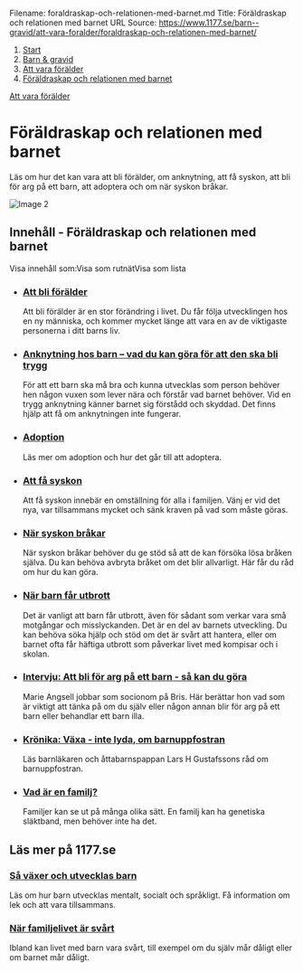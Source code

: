 Filename: foraldraskap-och-relationen-med-barnet.md
Title: Föräldraskap och relationen med barnet
URL Source: https://www.1177.se/barn--gravid/att-vara-foralder/foraldraskap-och-relationen-med-barnet/

1.  [Start](https://www.1177.se/)
2.  [Barn & gravid](https://www.1177.se/barn--gravid/)
3.  [Att vara förälder](https://www.1177.se/barn--gravid/att-vara-foralder/)
4.  [Föräldraskap och relationen med barnet](https://www.1177.se/barn--gravid/att-vara-foralder/foraldraskap-och-relationen-med-barnet/)

[Att vara förälder](https://www.1177.se/barn--gravid/att-vara-foralder/)

Föräldraskap och relationen med barnet
======================================

Läs om hur det kan vara att bli förälder, om anknytning, att få syskon, att bli för arg på ett barn, att adoptera och om när syskon bråkar.

![Image 2](https://www.1177.se/globalassets/1177/nationell/media/fotografier/barn-och-gravid/familj-och-relationer/samtal_barn.jpg?saved=2021-05-27+02:31)

Innehåll - Föräldraskap och relationen med barnet
-------------------------------------------------

Visa innehåll som:Visa som rutnätVisa som lista

*   ### [Att bli förälder](https://www.1177.se/barn--gravid/att-vara-foralder/foraldraskap-och-relationen-med-barnet/att-bli-foralder/)
    
    Att bli förälder är en stor förändring i livet. Du får följa utvecklingen hos en ny människa, och kommer mycket länge att vara en av de viktigaste personerna i ditt barns liv.
    
*   ### [Anknytning hos barn – vad du kan göra för att den ska bli trygg](https://www.1177.se/barn--gravid/att-vara-foralder/foraldraskap-och-relationen-med-barnet/anknytning-hos-barn/)
    
    För att ett barn ska må bra och kunna utvecklas som person behöver hen någon vuxen som lever nära och förstår vad barnet behöver. Vid en trygg anknytning känner barnet sig förstådd och skyddad. Det finns hjälp att få om anknytningen inte fungerar.
    
*   ### [Adoption](https://www.1177.se/barn--gravid/att-vara-foralder/foraldraskap-och-relationen-med-barnet/adoption/)
    
    Läs mer om adoption och hur det går till att adoptera.
    
*   ### [Att få syskon](https://www.1177.se/barn--gravid/att-vara-foralder/foraldraskap-och-relationen-med-barnet/syskon/)
    
    Att få syskon innebär en omställning för alla i familjen. Vänj er vid det nya, var tillsammans mycket och sänk kraven på vad som måste göras.
    
*   ### [När syskon bråkar](https://www.1177.se/barn--gravid/att-vara-foralder/foraldraskap-och-relationen-med-barnet/nar-syskon-brakar/)
    
    När syskon bråkar behöver du ge stöd så att de kan försöka lösa bråken själva. Du kan behöva avbryta bråket om det blir allvarligt. Här får du råd om hur du kan göra.
    
*   ### [När barn får utbrott](https://www.1177.se/barn--gravid/att-vara-foralder/foraldraskap-och-relationen-med-barnet/nar-barn-far-utbrott/)
    
    Det är vanligt att barn får utbrott, även för sådant som verkar vara små motgångar och misslyckanden. Det är en del av barnets utveckling. Du kan behöva söka hjälp och stöd om det är svårt att hantera, eller om barnet ofta får häftiga utbrott som påverkar livet med kompisar och i skolan.
    
*   ### [Intervju: Att bli för arg på ett barn - så kan du göra](https://www.1177.se/barn--gravid/att-vara-foralder/foraldraskap-och-relationen-med-barnet/intervju-att-bli-for-arg-pa-ett-barn---sa-kan-du-gora/)
    
    Marie Angsell jobbar som socionom på Bris. Här berättar hon vad som är viktigt att tänka på om du själv eller någon annan blir för arg på ett barn eller behandlar ett barn illa.
    
*   ### [Krönika: Växa - inte lyda, om barnuppfostran](https://www.1177.se/barn--gravid/att-vara-foralder/foraldraskap-och-relationen-med-barnet/kronika-vaxa---inte-lyda-om-barnuppfostran/)
    
    Läs barnläkaren och åttabarnspappan Lars H Gustafssons råd om barnuppfostran.
    
*   ### [Vad är en familj?](https://www.1177.se/barn--gravid/att-vara-foralder/foraldraskap-och-relationen-med-barnet/vad-ar-en-familj/)
    
    Familjer kan se ut på många olika sätt. En familj kan ha genetiska släktband, men behöver inte ha det.
    

Läs mer på 1177.se
------------------

### [Så växer och utvecklas barn](https://www.1177.se/barn--gravid/sa-vaxer-och-utvecklas-barn/)

Läs om hur barn utvecklas mentalt, socialt och språkligt. Få information om lek och att vara tillsammans.

### [När familjelivet är svårt](https://www.1177.se/barn--gravid/nar-familjelivet-ar-svart/)

Ibland kan livet med barn vara svårt, till exempel om du själv mår dåligt eller om barnet mår dåligt.
